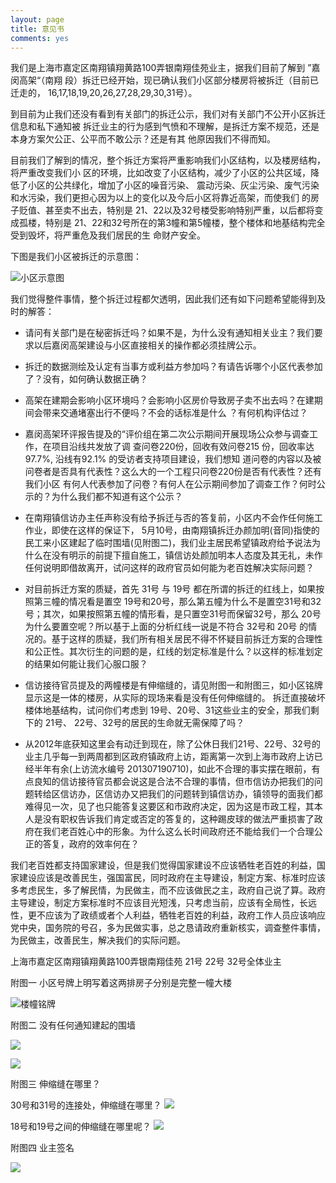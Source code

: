 ```yaml
---
layout: page
title: 意见书
comments: yes
---
```




我们是上海市嘉定区南翔镇翔黄路100弄银南翔佳苑业主，据我们目前了解到 ”嘉闵高架“（南翔 段）拆迁已经开始，现已确认我们小区部分楼房将被拆迁（目前已迁走的， 16,17,18,19,20,26,27,28,29,30,31号）。

到目前为止我们还没有看到有关部门的拆迁公示，我们对有关部门不公开小区拆迁信息和私下通知被 拆迁业主的行为感到气愤和不理解，是拆迁方案不规范，还是本身方案欠公正、公平而不敢公示？还是有其 他原因我们不得而知。

目前我们了解到的情况，整个拆迁方案将严重影响我们小区结构，以及楼房结构，将严重改变我们小 区的环境，比如改变了小区结构，减少了小区的公共区域，降低了小区的公共绿化，增加了小区的噪音污染、 震动污染、灰尘污染、废气污染和水污染，我们更担心因为以上的变化以及今后小区将靠近高架，而使我们 的房子贬值、甚至卖不出去，特别是 21、22以及32号楼受影响特别严重，以后都将变成孤楼，特别是 21、22和32号所在的第3幢和第5幢楼，整个楼体和地基结构完全受到毁坏，将严重危及我们居民的生 命财产安全。

下图是我们小区被拆迁的示意图：

![小区示意图](http://i.imgur.com/oRMI5rr.jpg)

我们觉得整件事情，整个拆迁过程都欠透明，因此我们还有如下问题希望能得到及时的解答：

 * 请问有关部门是在秘密拆迁吗？如果不是，为什么没有通知相关业主？我们要求以后嘉闵高架建设与小区直接相关的操作都必须挂牌公示。

 *  拆迁的数据测绘及认定有当事方或利益方参加吗？有请告诉哪个小区代表参加了？没有，如何确认数据正确？

 * 高架在建期会影响小区环境吗？会影响小区房价导致房子卖不出去吗？在建期间会带来交通堵塞出行不便吗？不会的话标准是什么 ？有何机构评估过？

 * 嘉闵高架环评报告提及的“评价组在第二次公示期间开展现场公众参与调查工作，在项目沿线共发放了调 查问卷220份，回收有效问卷215 份，回收率达 97.7%, 沿线有92.1% 的受访者支持项目建设，我们想知 道问卷的内容以及被问卷者是否具有代表性？这么大的一个工程只问卷220份是否有代表性？还有我们小区 有何人代表参加了问卷？有何人在公示期间参加了调查工作？何时公示的？为什么我们都不知道有这个公示？

 * 在南翔镇信访办主任声称没有给予拆迁与否的答复前，小区内不会作任何施工作业，即使在这样的保证下， 5月10号，由南翔镇拆迁办颜加明(音同)指使的民工来小区建起了临时围墙(见附图二)，我们业主居民希望镇政府给予说法为什么在没有明示的前提下擅自施工，镇信访处颜加明本人态度及其无礼，未作任何说明即借故离开，试问这样的政府官员如何能为老百姓解决实际问题？

 * 对目前拆迁方案的质疑，首先 31号 与 19号 都在所谓的拆迁的红线上，如果按照第三幢的情况看是置空 19号和20号，那么第五幢为什么不是置空31号和32号；其次，如果按照第五幢的情形看，是只置空31号而保留32号，那么 20号 为什么要置空呢？所以基于上面的分析红线一说是不符合 32号和 20号 的情况的。基于这样的质疑，我们所有相关居民不得不怀疑目前拆迁方案的合理性和公正性。其次衍生的问题的是，红线的划定标准是什么？以这样的标准划定的结果如何能让我们心服口服？

 * 信访接待官员提及的两幢楼是有伸缩缝的，请见附图一和附图三，如小区铭牌显示这是一体的楼房，从实际的现场来看是没有任何伸缩缝的。 拆迁直接破坏楼体地基结构，试问你们考虑到 19号、20号、31这些业主的安全，那我们剩下的 21号、 22号、32号的居民的生命就无需保障了吗？

 * 从2012年底获知这里会有动迁到现在，除了公休日我们21号、22号、32号的业主几乎每一到两周都到区政府镇政府上访，距离第一次到上海市政府上访已经半年有余(上访流水编号 201307190710)，如此不合理的事实摆在眼前，有点良知的信访接待官员都会说这是合法不合理的事情，但市信访办把我们的问题转给区信访办，区信访办又把我们的问题转到镇信访办，镇领导的面我们都难得见一次，见了也只能答复这要区和市政府决定，因为这是市政工程，其本人是没有职权告诉我们肯定或否定的答复的，这种踢皮球的做法严重损害了政府在我们老百姓心中的形象。为什么这么长时间政府还不能给我们一个合理公正的答复，政府的效率何在？

我们老百姓都支持国家建设，但是我们觉得国家建设不应该牺牲老百姓的利益，国家建设应该是改善民生，强国富民，同时政府在主导建设，制定方案、标准时应该多考虑民生，多了解民情，为民做主，而不应该做民之主，政府自己说了算。政府主导建设，制定方案标准时不应该目光短浅，只考虑当前，应该有全局性，长远性，更不应该为了政绩或者个人利益，牺牲老百姓的利益，政府工作人员应该响应党中央，国务院的号召，多为民做实事，总之恳请政府重新核实，调查整件事情，为民做主，改善民生，解决我们的实际问题。


上海市嘉定区南翔镇翔黄路100弄银南翔佳苑 21号 22号 32号全体业主


附图一 小区号牌上明写着这两排房子分别是完整一幢大楼

![楼幢铭牌](http://i.imgur.com/VB6TvmD.jpg)

附图二 没有任何通知建起的围墙

![](http://i.imgur.com/Rs00N4r.jpg)

![](http://i.imgur.com/m9Ykytg.jpg)

附图三 伸缩缝在哪里？

30号和31号的连接处，伸缩缝在哪里？
![](http://i.imgur.com/InmQaLx.jpg)

18号和19号之间的伸缩缝在哪里呢？
![](http://i.imgur.com/65TzAIr.jpg)


附图四 业主签名

![](http://i.imgur.com/5beyvzL.jpg)

